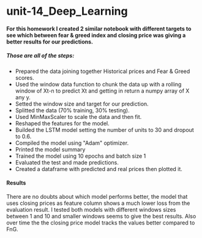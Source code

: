 # unit-14_Deep_Learning

#### For this homework I created 2 similar notebook with different targets to see which between fear & greed index and closing price was giving a better results for our predictions.
##### Those are all of the steps:

* Prepared the data joining together Historical prices and Fear & Greed scores.
* Used the window data function to chunk the data up with a rolling window of Xt-n to predict Xt and getting in return a numpy array of X any y.
* Setted the window size and target for our prediction.
* Splitted the data (70% training, 30% testing).
* Used MinMaxScaler to scale the data and then fit.
* Reshaped the features for the model.
* Builded the LSTM model setting the number of units to 30 and dropout to 0.6.
* Compiled the model using "Adam" optimizer.
* Printed the model summary
* Trained the model using 10 epochs and batch size 1
* Evaluated the test and made predictions.
* Created a dataframe with predicted and real prices then plotted it.

#### Results

There are no doubts about which model performs better, the model that uses closing prices as feature column shows a much lower loss from the evaluation result. 
I tested both models with different windows sizes between 1 and 10 and smaller windows seems to give the best results.
Also over time the the closing price model tracks the values better compared to FnG.
